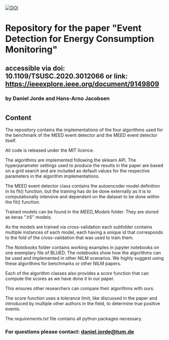 [![DOI](https://zenodo.org/badge/DOI/10.5281/zenodo.3490218.svg)](https://doi.org/10.5281/zenodo.3490218)

# Repository for the paper "Event Detection for Energy Consumption Monitoring"
## accessible via doi: 10.1109/TSUSC.2020.3012066 or link: https://ieeexplore.ieee.org/document/9149809
### by Daniel Jorde and Hans-Arno Jacobsen

#
## Content
The repository contains the implementations of the four algorithms used for the benchmark of the MEED event detector and the MEED event detector itself.

All code is released under the MIT licence.

The algorithms are implemented following the sklearn API.
The hyperparameter settings used to produce the results in the paper are based on a grid search and are included as default values for the respective parameters in the algorithm implementations.

The MEED event detector class contains the autoencoder model definition in its fit() function, but the training has do be done externally as it is to computationally intensive and dependent on the dataset to be done within the fit() function.

Trained models can be found in the *MEED_Models* folder. They are stored as keras ".h5" models.

As the models are trained via cross-validation each subfolder contains multiple instances of each model, each having a unique id that corresponds to the fold of the cross-validation that was used to train them.

The *Notebooks* folder contains working examples in jupyter notebooks on one exemplary file of BLUED.
The notebooks show how the algorithms can be used and implemented in other NILM scenarios.
We highly suggest using these algorithms for benchmarks or other NILM papers.

Each of the algorithm classes also provides a *score* function that can compute the scores as we have done it in our paper.

This ensures other researchers can compare their algorithms with ours.

The score function uses a tolerance limit, like discussed in the paper and introduced by multiple other authors in the field,
to determine true positive events.

The *requirements.txt* file contains all python packages necessary.


### For questions please contact: daniel.jorde@tum.de


